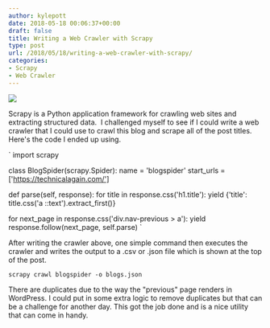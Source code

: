 ```yaml
---
author: kylepott
date: 2018-05-18 00:06:37+00:00
draft: false
title: Writing a Web Crawler with Scrapy
type: post
url: /2018/05/18/writing-a-web-crawler-with-scrapy/
categories:
- Scrapy
- Web Crawler
---
```


![](https://technicalagain.com/wp-content/uploads/2018/05/Screenshot-20180517190317-888x559.png)

Scrapy is a Python application framework for crawling web sites and extracting structured data.  I challenged myself to see if I could write a web crawler that I could use to crawl this blog and scrape all of the post titles.  Here's the code I ended up using.

`
import scrapy

class BlogSpider(scrapy.Spider):
name = 'blogspider'
start_urls = ['https://technicalagain.com/']

def parse(self, response):
for title in response.css('h1.title'):
yield {'title': title.css('a ::text').extract_first()}

for next_page in response.css('div.nav-previous > a'):
yield response.follow(next_page, self.parse)
`

After writing the crawler above, one simple command then executes the crawler and writes the output to a .csv or .json file which is shown at the top of the post. 

`scrapy crawl blogspider -o blogs.json`

There are duplicates due to the way the "previous" page renders in WordPress. I could put in some extra logic to remove duplicates but that can be a challenge for another day.  This got the job done and is a nice utility that can come in handy.
